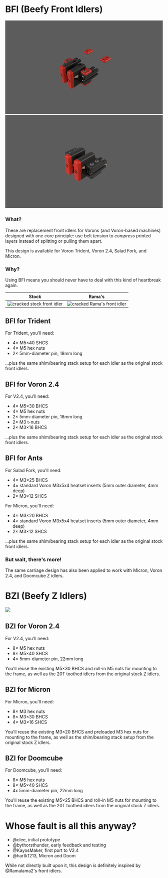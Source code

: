 # BFI (Beefy Front Idlers)

![BFI family render](Images/SBFI_2.4.png)
![BFI family render](Images/SBFI_Trident.png)

### What?

These are replacement front idlers for Vorons (and Voron-based machines) designed with one core principle: use belt tension to *compress* printed layers instead of splitting or pulling them apart.

This design is available for Voron Trident, Voron 2.4, Salad Fork, and Micron.

### Why?

Using BFI means you should never have to deal with this kind of heartbreak again.

Stock | Rama's
--- | ---
![cracked stock front idler](images/cracked_stock.jpg) | ![cracked Rama's front idler](images/cracked_rama.jpg)

## BFI for Trident

For Trident, you'll need:
- 4× M5×40 SHCS
- 4× M5 hex nuts
- 2× 5mm-diameter pin, 18mm long

...plus the same shim/bearing stack setup for each idler as the original stock front idlers.

## BFI for Voron 2.4

For V2.4, you'll need:
- 4× M5×30 BHCS 
- 4× M5 hex nuts
- 2× 5mm-diameter pin, 18mm long
- 2× M3 t-nuts
- 2× M3×16 BHCS

...plus the same shim/bearing stack setup for each idler as the original stock front idlers.

## BFI for Ants

For Salad Fork, you'll need:
- 4× M3×25 BHCS
- 4× standard Voron M3x5x4 heatset inserts (5mm outer diameter, 4mm deep)
- 2× M3×12 SHCS

For Micron, you'll need:
- 4× M3×20 BHCS
- 4× standard Voron M3x5x4 heatset inserts (5mm outer diameter, 4mm deep)
- 2× M3×12 SHCS

...plus the same shim/bearing stack setup for each idler as the original stock front idlers.

### But wait, there's more!

The same carriage design has also been applied to work with Micron, Voron 2.4, and Doomcube Z idlers.

# BZI (Beefy Z Idlers)

![](images/BZI.png)

## BZI for Voron 2.4

For V2.4, you'll need:
- 8× M5 hex nuts
- 8× M5×40 SHCS
- 4× 5mm-diameter pin, 22mm long

You'll reuse the existing M5×30 BHCS and roll-in M5 nuts for mounting to the frame, as well as the 20T toothed idlers from the original stock Z idlers.

## BZI for Micron

For Micron, you'll need: 
- 8× M3 hex nuts
- 8× M3×30 BHCS
- 4× M3×16 SHCS

You'll reuse the existing M3×20 BHCS and preloaded M3 hex nuts for mounting to the frame, as well as the shim/bearing stack setup from the original stock Z idlers.

## BZI for Doomcube

For Doomcube, you'll need:
- 8× M5 hex nuts
- 8× M5×40 SHCS
- 4x 5mm-diameter pin, 22mm long

You'll reuse the existing M5×25 BHCS and roll-in M5 nuts for mounting to the frame, as well as the 20T toothed idlers from the original stock Z idlers.

# Whose fault is all this anyway?

- @clee, initial prototype
- @bythorsthunder, early feedback and testing
- @KayosMaker, first port to V2.4
- @hartk1213, Micron and Doom 

While not directly built upon it, this design is definitely inspired by @Ramalama2's front idlers.

